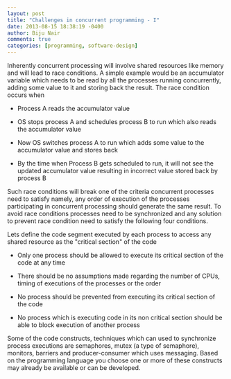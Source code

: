 ```yaml
---
layout: post
title: "Challenges in concurrent programming - I"
date: 2013-08-15 18:38:19 -0400
author: Biju Nair
comments: true
categories: [programming, software-design]
---
```


Inherently concurrent processing will involve shared resources like memory and will lead to race conditions. A simple example would be an accumulator variable which needs to be read by all the processes running concurrently, adding some value to it and storing back the result. The race condition occurs when
<!-- more -->
- Process A reads the accumulator value

- OS stops process A and schedules process B to run which also reads the accumulator value

- Now OS switches process A to run which adds some value to the accumulator value and stores back

- By the time when Process B gets scheduled to run, it will not see the updated accumulator value resulting in incorrect value stored back by process B

Such race conditions will break one of the criteria concurrent processes need to satisfy namely, any order of execution of the processes participating in concurrent processing should generate the same result. To avoid race conditions processes need to be synchronized and any solution to prevent race condition need to satisfy the following four conditions.

Lets define the code segment executed by each process to access any shared resource as the "critical section" of the code

- Only one process should be allowed to execute its critical section of the code at any time

- There should be no assumptions made regarding the number of CPUs, timing of executions of the processes or the order

- No process should be prevented from executing its critical section of the code

- No process which is executing code in its non critical section should be able to block execution of another process

Some of the code constructs, techniques which can used to synchronize process executions are semaphores, mutex (a type of semaphore), monitors,  barriers and producer-consumer which uses messaging. Based on the programming language you choose one or more of these constructs may already be available or can be developed.
